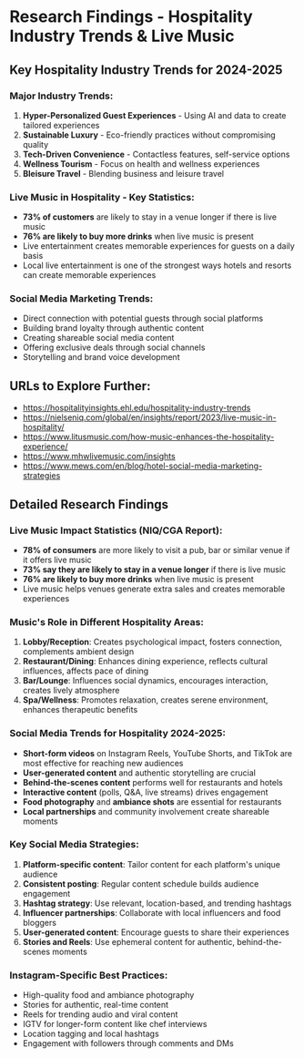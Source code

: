 # Research Findings - Hospitality Industry Trends & Live Music

## Key Hospitality Industry Trends for 2024-2025

### Major Industry Trends:
1. **Hyper-Personalized Guest Experiences** - Using AI and data to create tailored experiences
2. **Sustainable Luxury** - Eco-friendly practices without compromising quality
3. **Tech-Driven Convenience** - Contactless features, self-service options
4. **Wellness Tourism** - Focus on health and wellness experiences
5. **Bleisure Travel** - Blending business and leisure travel

### Live Music in Hospitality - Key Statistics:
- **73% of customers** are likely to stay in a venue longer if there is live music
- **76% are likely to buy more drinks** when live music is present
- Live entertainment creates memorable experiences for guests on a daily basis
- Local live entertainment is one of the strongest ways hotels and resorts can create memorable experiences

### Social Media Marketing Trends:
- Direct connection with potential guests through social platforms
- Building brand loyalty through authentic content
- Creating shareable social media content
- Offering exclusive deals through social channels
- Storytelling and brand voice development

## URLs to Explore Further:
- https://hospitalityinsights.ehl.edu/hospitality-industry-trends
- https://nielseniq.com/global/en/insights/report/2023/live-music-in-hospitality/
- https://www.litusmusic.com/how-music-enhances-the-hospitality-experience/
- https://www.mhwlivemusic.com/insights
- https://www.mews.com/en/blog/hotel-social-media-marketing-strategies



## Detailed Research Findings

### Live Music Impact Statistics (NIQ/CGA Report):
- **78% of consumers** are more likely to visit a pub, bar or similar venue if it offers live music
- **73% say they are likely to stay in a venue longer** if there is live music
- **76% are likely to buy more drinks** when live music is present
- Live music helps venues generate extra sales and creates memorable experiences

### Music's Role in Different Hospitality Areas:
1. **Lobby/Reception**: Creates psychological impact, fosters connection, complements ambient design
2. **Restaurant/Dining**: Enhances dining experience, reflects cultural influences, affects pace of dining
3. **Bar/Lounge**: Influences social dynamics, encourages interaction, creates lively atmosphere
4. **Spa/Wellness**: Promotes relaxation, creates serene environment, enhances therapeutic benefits

### Social Media Trends for Hospitality 2024-2025:
- **Short-form videos** on Instagram Reels, YouTube Shorts, and TikTok are most effective for reaching new audiences
- **User-generated content** and authentic storytelling are crucial
- **Behind-the-scenes content** performs well for restaurants and hotels
- **Interactive content** (polls, Q&A, live streams) drives engagement
- **Food photography** and **ambiance shots** are essential for restaurants
- **Local partnerships** and community involvement create shareable moments

### Key Social Media Strategies:
1. **Platform-specific content**: Tailor content for each platform's unique audience
2. **Consistent posting**: Regular content schedule builds audience engagement
3. **Hashtag strategy**: Use relevant, location-based, and trending hashtags
4. **Influencer partnerships**: Collaborate with local influencers and food bloggers
5. **User-generated content**: Encourage guests to share their experiences
6. **Stories and Reels**: Use ephemeral content for authentic, behind-the-scenes moments

### Instagram-Specific Best Practices:
- High-quality food and ambiance photography
- Stories for authentic, real-time content
- Reels for trending audio and viral content
- IGTV for longer-form content like chef interviews
- Location tagging and local hashtags
- Engagement with followers through comments and DMs

